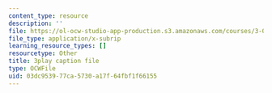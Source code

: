 ```yaml
---
content_type: resource
description: ''
file: https://ol-ocw-studio-app-production.s3.amazonaws.com/courses/3-091sc-introduction-to-solid-state-chemistry-fall-2010/03dc953977ca5730a17f64fbf1f66155_StY_01uUFSY.vtt
file_type: application/x-subrip
learning_resource_types: []
resourcetype: Other
title: 3play caption file
type: OCWFile
uid: 03dc9539-77ca-5730-a17f-64fbf1f66155
---
```

